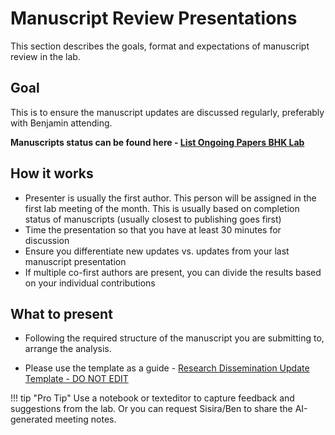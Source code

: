 # Manuscript Review Presentations

This section describes the goals, format and expectations of manuscript review in the lab.

## Goal

This is to ensure the manuscript updates are discussed regularly, preferably with Benjamin attending.

**Manuscripts status can be found here - [List Ongoing Papers BHK Lab](https://docs.google.com/spreadsheets/d/1vgoZJ7W-xOMpxllDVn6bcspOpG6yJRzXIH25gdLsk3c/edit?gid=673495392#gid=673495392&fvid=1181041881)**

## How it works

- Presenter is usually the first author. This person will be assigned in the first lab meeting of the month. This is usually based on completion status of manuscripts (usually closest to publishing goes first)
- Time the presentation so that you have at least 30 minutes for discussion
- Ensure you differentiate new updates vs. updates from your last manuscript presentation
- If multiple co-first authors are present, you can divide the results based on your individual contributions

## What to present

* Following the required structure of the manuscript you are submitting to, arrange the analysis. 

* Please use the template as a guide - 
[Research Dissemination Update Template - DO NOT EDIT](https://docs.google.com/presentation/d/1f1IwILV8l8bKktyElq_HRMWAbjf0xj7n2CJvbGBEJYg/edit#slide=id.g2666473ec8e_0_0)

!!! tip "Pro Tip"
    Use a notebook or texteditor to capture feedback and suggestions from the lab. Or you can request Sisira/Ben to share the AI-generated meeting notes.